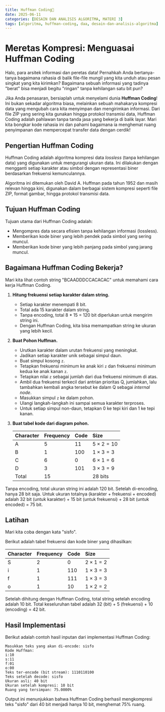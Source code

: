 ```yaml
---
title: Huffman Coding🌳
date: 2025-06-11
categories: [DESAIN DAN ANALISIS ALGORITMA, MATERI 3]
tags: [algoritma, huffman-coding, daa, desain-dan-analisis-algoritma]     # TAG names should always be lowercase
---
```

# Meretas Kompresi: Menguasai Huffman Coding 

Halo, para arsitek informasi dan peretas data! Pernahkah Anda bertanya-tanya bagaimana rahasia di balik file-file mungil yang kita unduh atau pesan singkat yang kita kirimkan? Bagaimana sebuah informasi yang tadinya "berat" bisa menjadi begitu "ringan" tanpa kehilangan satu bit pun?

Jika Anda penasaran, bersiaplah untuk menyelami dunia **Huffman Coding**! Ini bukan sekadar algoritma biasa, melainkan sebuah mahakarya kompresi data yang mengubah cara kita menyimpan dan mengirimkan informasi. Dari file ZIP yang sering kita gunakan hingga protokol transmisi data, Huffman Coding adalah pahlawan tanpa tanda jasa yang bekerja di balik layar. Mari kita bongkar kode rahasia ini dan pahami bagaimana ia menghemat ruang penyimpanan dan mempercepat transfer data dengan cerdik!

## Pengertian Huffman Coding

Huffman Coding adalah algoritma kompresi data *lossless* (tanpa kehilangan data) yang digunakan untuk mengurangi ukuran data. Ini dilakukan dengan mengganti setiap karakter atau simbol dengan representasi biner berdasarkan frekuensi kemunculannya.

Algoritma ini ditemukan oleh David A. Huffman pada tahun 1952 dan masih relevan hingga kini, digunakan dalam berbagai sistem kompresi seperti file ZIP, format gambar, hingga protokol transmisi data.

## Tujuan Huffman Coding

Tujuan utama dari Huffman Coding adalah:
* Mengompres data secara efisien tanpa kehilangan informasi (lossless).
* Memberikan kode biner yang lebih pendek pada simbol yang sering muncul.
* Memberikan kode biner yang lebih panjang pada simbol yang jarang muncul.

## Bagaimana Huffman Coding Bekerja?

Mari kita lihat contoh string "BCAADDDCCACACAC" untuk memahami cara kerja Huffman Coding.

1. **Hitung frekuensi setiap karakter dalam string.**
    * Setiap karakter menempati 8 bit.
    * Total ada 15 karakter dalam string.
    * Tanpa encoding, total 8 * 15 = 120 bit diperlukan untuk mengirim string ini.
    * Dengan Huffman Coding, kita bisa memampatkan string ke ukuran yang lebih kecil.

2. **Buat Pohon Huffman.**
    * Urutkan karakter dalam urutan frekuensi yang meningkat.
    * Jadikan setiap karakter unik sebagai simpul daun.
    * Buat simpul kosong `z`.
    * Tetapkan frekuensi minimum ke anak kiri `z` dan frekuensi minimum kedua ke anak kanan `z`.
    * Tetapkan nilai `z` sebagai jumlah dari dua frekuensi minimum di atas.
    * Ambil dua frekuensi terkecil dari antrian prioritas Q, jumlahkan, lalu tambahkan kembali angka tersebut ke dalam Q sebagai *internal node*.
    * Masukkan simpul `z` ke dalam pohon.
    * Ulangi langkah-langkah ini sampai semua karakter terproses.
    * Untuk setiap simpul non-daun, tetapkan 0 ke tepi kiri dan 1 ke tepi kanan.

3. **Buat tabel kode dari diagram pohon.**

    | Character | Frequency | Code | Size |
    | :-------- | :-------- | :--- | :--- |
    | A         | 5         | 11   | $5 \times 2 = 10$ |
    | B         | 1         | 100  | $1 \times 3 = 3$  |
    | C         | 6         | 0    | $6 \times 1 = 6$  |
    | D         | 3         | 101  | $3 \times 3 = 9$  |
    | Total     | 15        |      | 28 bits           |

Tanpa encoding, total ukuran string ini adalah 120 bit. Setelah di-encoding, hanya 28 bit saja. Untuk ukuran totalnya (karakter + frekuensi + encoded) adalah 32 bit (untuk karakter) + 15 bit (untuk frekuensi) + 28 bit (untuk encoded) = 75 bit.

## Latihan

Mari kita coba dengan kata "sisfo".

Berikut adalah tabel frekuensi dan kode biner yang dihasilkan:

| Character | Frequency | Code | Size |
| :-------- | :-------- | :--- | :--- |
| S         | 2         | 0    | $2 \times 1 = 2$  |
| i         | 1         | 110  | $1 \times 3 = 3$  |
| f         | 1         | 111  | $1 \times 3 = 3$  |
| o         | 1         | 10   | $1 \times 2 = 2$  |

Setelah dihitung dengan Huffman Coding, total string setelah encoding adalah 10 bit. Total keseluruhan tabel adalah 32 (bit) + 5 (frekuensi) + 10 (encoding) = 42 bit.

## Hasil Implementasi

Berikut adalah contoh hasil inputan dari implementasi Huffman Coding:

```
Masukkan teks yang akan di-encode: sisfo
Kode Huffman:
i:10
s:11
f:01
o:00
Teks ter-encode (bit stream): 1110110100
Teks setelah decode: sisfo
Ukuran asli: 40 bit
Ukuran setelah kompresi: 10 bit
Ruang yang tersimpan: 75.0000%
```

Output ini menunjukkan bahwa Huffman Coding berhasil mengkompresi teks "sisfo" dari 40 bit menjadi hanya 10 bit, menghemat 75% ruang.
